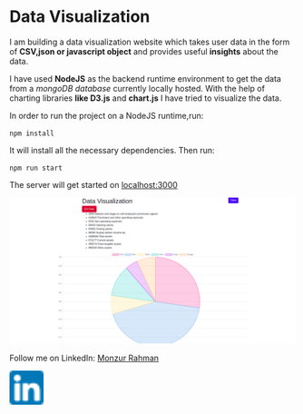 # Data Visualization

I am building a data visualization website which takes user data in the form of **CSV,json or javascript object** and provides useful **insights** about the data.

I have used **NodeJS** as the backend runtime environment to get the data from a _mongoDB database_ currently locally hosted. With the help of charting libraries **like D3.js** and **chart.js** I have tried to visualize the data.

In order to run the project on a NodeJS runtime,run:

```
npm install
```

It will install all the necessary dependencies. Then run:

```
npm run start
```

The server will get started on [localhost:3000](http://localhost:3000)

![alt text](images/image.png)

Follow me on LinkedIn: [Monzur Rahman](https://www.linkedin.com/in/monzur-rahman-nafiz/)

<a href="https://www.linkedin.com/in/monzur-rahman-baba02190/"><img src="./images/linkedin.png" width="60"></a>
